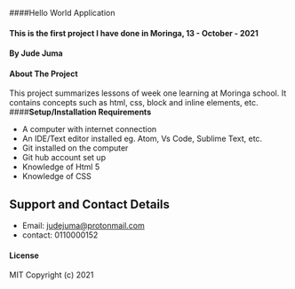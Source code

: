 ####Hello World Application
#### This is the first project I have done in Moringa, 13 - October - 2021
#### By **Jude Juma**
#### About The Project
This project summarizes lessons of week one learning at Moringa school. It contains concepts such as html, css, block and inline elements, etc. 
####**Setup/Installation Requirements**
* A computer with internet connection
* An IDE/Text editor installed eg. Atom, Vs Code, Sublime Text, etc.
* Git installed on the computer
* Git hub account set up 
* Knowledge of Html 5
* Knowledge of CSS
## Support and Contact Details
* Email: judejuma@protonmail.com
* contact: 0110000152
#### License 
MIT Copyright (c) 2021